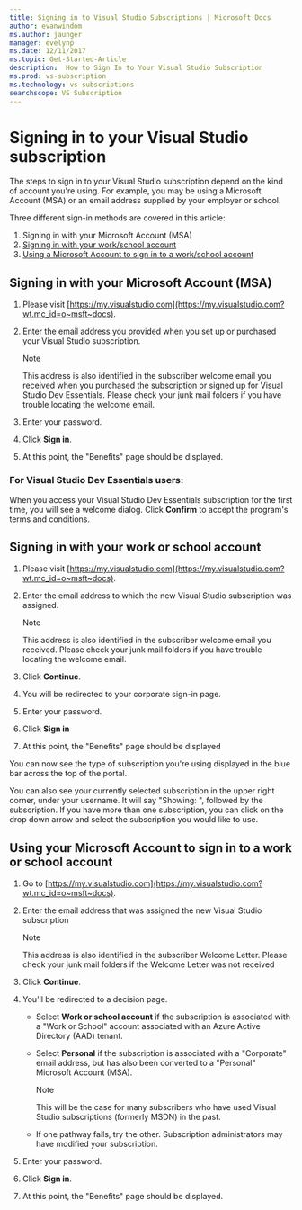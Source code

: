 ```yaml
---
title: Signing in to Visual Studio Subscriptions | Microsoft Docs
author: evanwindom
ms.author: jaunger
manager: evelynp
ms.date: 12/11/2017
ms.topic: Get-Started-Article
description:  How to Sign In to Your Visual Studio Subscription
ms.prod: vs-subscription
ms.technology: vs-subscriptions
searchscope: VS Subscription
---
```


# Signing in to your Visual Studio subscription

The steps to sign in to your Visual Studio subscription depend on the kind of account you're using.  For example, you may be using a Microsoft Account (MSA) or an email address supplied by your employer or school.  

Three different sign-in methods are covered in this article:
1. Signing in with your Microsoft Account (MSA)
2. [Signing in with your work/school account](#signing-in-with-your-work-or-school-account)
3. [Using a Microsoft Account to sign in to a work/school account](#using-your-microsoft-account-to-sign-in-to-a-work-or-school-account)

## Signing in with your Microsoft Account (MSA)
1. Please visit [https://my.visualstudio.com](https://my.visualstudio.com?wt.mc_id=o~msft~docs).
2. Enter the email address you provided when you set up or purchased your Visual Studio subscription.
    
   > [!NOTE] 
   > This address is also identified in the subscriber welcome email you received when you purchased the subscription or signed up for Visual Studio Dev Essentials. Please check your junk mail folders if you have trouble locating the welcome email. 

3. Enter your password.
4. Click **Sign in**. 
5. At this point, the "Benefits" page should be displayed.

### For Visual Studio Dev Essentials users:
When you access your Visual Studio Dev Essentials subscription for the first time, you will see a welcome dialog.  Click **Confirm** to accept the program's terms and conditions.

## Signing in with your work or school account 
1. Please visit [https://my.visualstudio.com](https://my.visualstudio.com?wt.mc_id=o~msft~docs).
2. Enter the email address to which the new Visual Studio subscription was assigned.
    
   > [!NOTE]
   > This address is also identified in the subscriber welcome email you received. Please check your junk mail folders if you have trouble locating the welcome email. 

3. Click **Continue**.
4. You will be redirected to your corporate sign-in page.
5. Enter your password.
6. Click **Sign in** 
7. At this point, the "Benefits" page should be displayed 

You can now see the type of subscription you're using displayed in the blue bar across the top of the portal.  

You can also see your currently selected subscription in the upper right corner, under your username.  It will say "Showing: ", followed by the subscription.  If you have more than one subscription, you can click on the drop down arrow and select the subscription you would like to use.  

## Using your Microsoft Account to sign in to a work or school account

1. Go to [https://my.visualstudio.com](https://my.visualstudio.com?wt.mc_id=o~msft~docs).
2. Enter the email address that was assigned the new Visual Studio subscription 

   > [!NOTE]
   > This address is also identified in the subscriber Welcome Letter. Please check your junk mail folders if the Welcome Letter was not received

3. Click **Continue**.
4. You'll be redirected to a decision page.
    - Select **Work or school account** if the subscription is associated with a "Work or School" account associated with an Azure Active Directory (AAD) tenant.
    - Select **Personal** if the subscription is associated with a "Corporate" email address, but has also been converted to a "Personal" Microsoft Account (MSA).

        > [!NOTE]
        > This will be the case for many subscribers who have used Visual Studio subscriptions (formerly MSDN) in the past.

    - If one pathway fails, try the other.  Subscription administrators may have modified your subscription.

5. Enter your password.
6. Click **Sign in**.
7. At this point, the "Benefits" page should be displayed.
